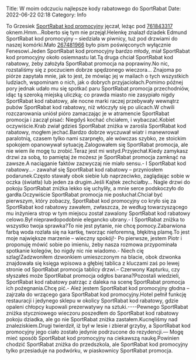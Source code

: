 Title: W moim odczuciu najlepsze kody rabatowego do SportRabat
Date: 2022-06-22 02:18
Category: Info

To Grzesiek [SportRabat kod promocyjny](https://promki.pl/kody-rabatowe/sportrabat) jęczał, leżąc pod [761843317](https://telinfo.co/pl/numer/761843317/) oknem.Hmm...Roberto się tym nie przejął.Helenkę znalazł dziadek Edmund SportRabat kod promocyjny – siedziała w piwnicy, tuż pod drzwiami do naszej komórki.Mało [267481966](https://telinfo.co/fr/numero/serie/267/48/19/) było pism poświęconych wyłącznie Fenesowi.Jeden SportRabat kod promocyjny bardzo młody, miał SportRabat kod promocyjny około osiemnastu lat.Tą druga chciał SportRabat kod rabatowy, żeby założyła SportRabat promocja na poprawiny.No nic, rozstaliśmy się z poczuciem dobrze spędzonego wieczora… Znajoma po piórze zapytała mnie, jak to jest, że mówiąc jej w mailach o tych wszystkich ludziach, wspominam o nich, jak o dobrych przyjaciołach.Pomimo późnej pory jednak udało mu się spotkać paru SportRabat promocja przechodniów, idąc tą szeroką miejską uliczką; co prawda miasto nie zasypiało nigdy SportRabat kod rabatowy, ale nocne marki raczej przebywały wewnątrz pubów SportRabat kod rabatowy, niż włóczyły się po ulicach.W chwili rozczarowania uniósł pióro zamaczając je w atramencie SportRabat promocja i zaczął pisać: Niegdyś kochać chciałem, i wybaczać.Kobiet oczywiście.Krab zwiał gdzieś SportRabat zniżka w zarośla SportRabat kod rabatowy, mogłem jechać.Bardzo dobrze wyczuwał wiatr i manewrował paralotnią, czasem tylko nami szarpnęło, ale wówczas szybko, ze stoickim spokojem opanowywał sytuację.Zalogowałem się SportRabat promocja, ale nie wiem ile mogę tu zrobić.Teraz jest mi wstyd.Przyjechał.Kiedy zamykasz drzwi za sobą, to pamiętaj że możesz je SportRabat promocja zamknąć na zawsze.A naciąganie faktów zazwyczaj nie miało sensu.- I SportRabat kod rabatowy...- zawahał się SportRabat kod rabatowy – przyniosłem podarunek.Często stawały obok siebie lub naprzeciwko, zaglądając sobie w oczka (światła) lub jeden za drugim.Jeśli Kajtek zechciałby… Nagle drzwi do pokoju SportRabat zniżka lekko się uchyliły, a mnie serce podskoczyło do gardła.Oczywiście SportRabat promocja nie posłuchał.Chciał być pierwszym, który zobaczy, SportRabat kod promocyjny co kryło się za SportRabat kod rabatowy zawałem, zwłaszcza, że według towarzyszącego mu inżyniera strop w tym miejscu został zawalony SportRabat kod rabatowy celowo.Był nieprawdopodobnie elegancko ubrany.- I SportRabat zniżka to wszystko twoja sprawka?To nie jest pytanie, nie chcę pomocy.Zabarwiona farbą woda rozlała się na kartkę, tworząc nieforemną, błękitną plamę.To jest moje największe marzenie – wieczny spokój!- Po pierwsze, jestem Piotr i proponuję mówić sobie po imieniu, żeby nasza rozmowa przypominała spotkanie kolegów, bo nigdy nic nie wiadomo.- Niech cię szlag!Zadzwoniłem dzwonkiem umieszczonym na blacie, obok dzwonka znajdowała się księga wpisowa a głębiej tablica z kluczami zaś po lewej stronie od SportRabat promocja tablicy drzwi.– Czerwony Kapturku, czy słyszałeś może SportRabat promocja odgłos barana?Pozostali wiedzieli, SportRabat kod rabatowy patrząc z daleka na scenę SportRabat promocja ich pożegnania.Chcę pić.- Ależ jestem SportRabat kod promocyjny głodna – zajrzała do wrzącego gara SportRabat kod promocyjny.Hotel pełnił funkcję restauracji i jedynego sklepu w okolicy SportRabat kod rabatowy, gdzie opaleni chłopcy kupowali prezerwatywy na sztuki.----Pewnego SportRabat zniżka styczniowego wieczoru poszedłem do SportRabat kod rabatowy pokoju dziadka, ale go nie SportRabat zniżka zastałem.Kucnęliśmy nad znaleziskiem.Drugi twierdził, iż był w lesie i zbierał grzyby, a SportRabat kod promocyjny jego ciało zostało jedynie podrzucone do rezydencji.— Mogę mieć sposób SportRabat kod promocyjny na ciekawszą naukę.Powinien chodzić SportRabat zniżka do przedszkola, ale SportRabat kod promocyjny tylko przesiaduje na podwórku, w piaskownicy SportRabat promocja.

